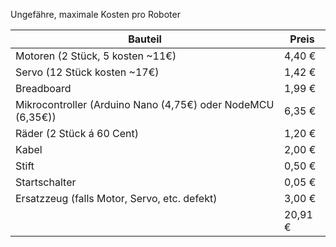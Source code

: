 Ungefähre, maximale Kosten pro Roboter

| **Bauteil**                                                 | **Preis** |
| ----------------------------------------------------------- | --------- |
| Motoren (2 Stück, 5 kosten ~11€)                            | 4,40 €    |
| Servo (12 Stück kosten ~17€)                                | 1,42 €    |
| Breadboard                                                  | 1,99 €    |
| Mikrocontroller (Arduino Nano (4,75€) oder NodeMCU (6,35€)) | 6,35 €    |
| Räder (2 Stück á 60 Cent)                                   | 1,20 €    |
| Kabel                                                       | 2,00 €    |
| Stift                                                       | 0,50 €    |
| Startschalter                                               | 0,05 €    |
| Ersatzzeug (falls Motor, Servo, etc. defekt)                | 3,00 €    |
|                                                             | 20,91 €   |